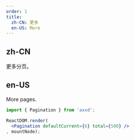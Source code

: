```yaml
---
order: 1
title:
  zh-CN: 更多
  en-US: More
---
```


## zh-CN

更多分页。

## en-US

More pages.

````jsx
import { Pagination } from 'axxd';

ReactDOM.render(
  <Pagination defaultCurrent={6} total={500} />
, mountNode);
````
